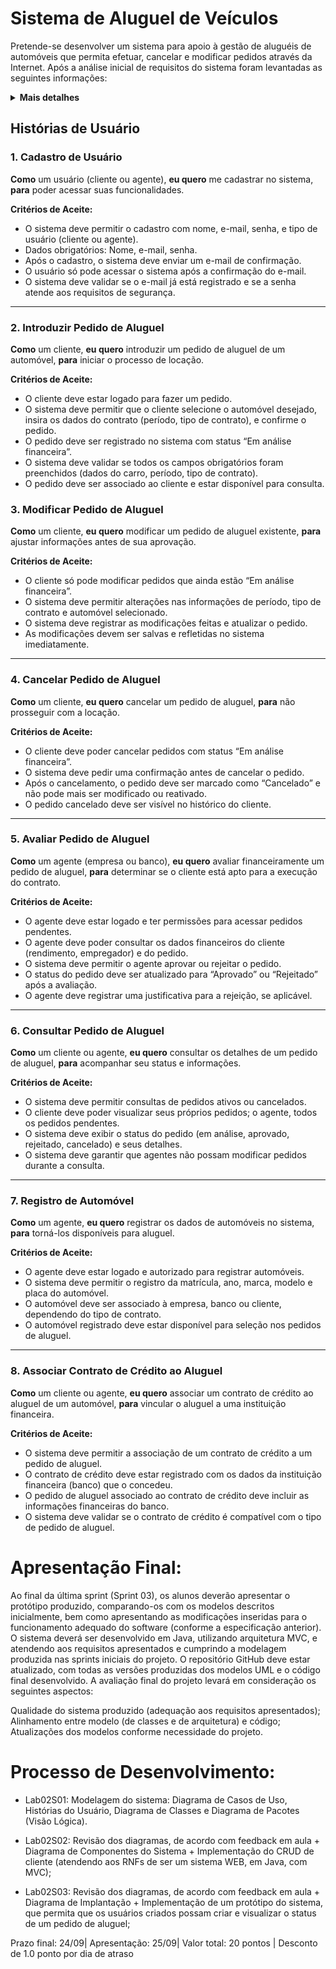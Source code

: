 # Sistema de Aluguel de Veículos

Pretende-se desenvolver um sistema para apoio à gestão de aluguéis de automóveis que permita efetuar, cancelar e modificar pedidos através da Internet. Após a análise inicial de requisitos do sistema foram levantadas as seguintes informações:

<details>
<summary><b>Mais detalhes</b></summary>

O sistema só pode ser utilizado após cadastro prévio.

Os usuários individuais (clientes) podem introduzir, modificar, consultar e cancelar pedidos de aluguel. Por outro lado, os agentes (empresas e bancos) podem modificar e avaliar pedidos.

Após introdução no sistema, os pedidos são analisados do ponto de vista financeiro pelos agentes e, em caso de parecer positivo, são colocados à sua consideração para execução do contrato.

Sobre os contratantes do aluguel, armazenam-se os dados de identificação (RG, CPF, Nome, Endereço), profissão, as entidades empregadoras e os respectivos rendimentos auferidos (máximo 3).

Dependendo do tipo de contrato, os automóveis alugados podem ser registrados como propriedade dos clientes, empresas ou bancos.

Sobre os automóveis, o sistema registra a matrícula, ano, marca, modelo e placa.

O aluguel de um automóvel pode estar associado com um contrato de crédito, o qual foi concedido por um dos bancos agentes. 

Em termos do sistema, o servidor central encontra-se ligado aos computadores locais dos clientes e aos diversos agentes aderentes através da Internet.

O sistema pode ser subdividido em dois subsistemas: um para gestão de pedidos e contratos; e outro para a construção dinâmica das páginas web.

</details>

## Histórias de Usuário

### 1. Cadastro de Usuário
**Como** um usuário (cliente ou agente), **eu quero** me cadastrar no sistema, **para** poder acessar suas funcionalidades.

**Critérios de Aceite:**
- O sistema deve permitir o cadastro com nome, e-mail, senha, e tipo de usuário (cliente ou agente).
- Dados obrigatórios: Nome, e-mail, senha.
- Após o cadastro, o sistema deve enviar um e-mail de confirmação.
- O usuário só pode acessar o sistema após a confirmação do e-mail.
- O sistema deve validar se o e-mail já está registrado e se a senha atende aos requisitos de segurança.

---

### 2. Introduzir Pedido de Aluguel
**Como** um cliente, **eu quero** introduzir um pedido de aluguel de um automóvel, **para** iniciar o processo de locação.

**Critérios de Aceite:**
- O cliente deve estar logado para fazer um pedido.
- O sistema deve permitir que o cliente selecione o automóvel desejado, insira os dados do contrato (período, tipo de contrato), e confirme o pedido.
- O pedido deve ser registrado no sistema com status “Em análise financeira”.
- O sistema deve validar se todos os campos obrigatórios foram preenchidos (dados do carro, período, tipo de contrato).
- O pedido deve ser associado ao cliente e estar disponível para consulta.

### 3. Modificar Pedido de Aluguel
**Como** um cliente, **eu quero** modificar um pedido de aluguel existente, **para** ajustar informações antes de sua aprovação.

**Critérios de Aceite:**
- O cliente só pode modificar pedidos que ainda estão “Em análise financeira”.
- O sistema deve permitir alterações nas informações de período, tipo de contrato e automóvel selecionado.
- O sistema deve registrar as modificações feitas e atualizar o pedido.
- As modificações devem ser salvas e refletidas no sistema imediatamente.

---

### 4. Cancelar Pedido de Aluguel
**Como** um cliente, **eu quero** cancelar um pedido de aluguel, **para** não prosseguir com a locação.

**Critérios de Aceite:**
- O cliente deve poder cancelar pedidos com status “Em análise financeira”.
- O sistema deve pedir uma confirmação antes de cancelar o pedido.
- Após o cancelamento, o pedido deve ser marcado como “Cancelado” e não pode mais ser modificado ou reativado.
- O pedido cancelado deve ser visível no histórico do cliente.

---

### 5. Avaliar Pedido de Aluguel
**Como** um agente (empresa ou banco), **eu quero** avaliar financeiramente um pedido de aluguel, **para** determinar se o cliente está apto para a execução do contrato.

**Critérios de Aceite:**
- O agente deve estar logado e ter permissões para acessar pedidos pendentes.
- O agente deve poder consultar os dados financeiros do cliente (rendimento, empregador) e do pedido.
- O sistema deve permitir o agente aprovar ou rejeitar o pedido.
- O status do pedido deve ser atualizado para “Aprovado” ou “Rejeitado” após a avaliação.
- O agente deve registrar uma justificativa para a rejeição, se aplicável.

---

### 6. Consultar Pedido de Aluguel
**Como** um cliente ou agente, **eu quero** consultar os detalhes de um pedido de aluguel, **para** acompanhar seu status e informações.

**Critérios de Aceite:**
- O sistema deve permitir consultas de pedidos ativos ou cancelados.
- O cliente deve poder visualizar seus próprios pedidos; o agente, todos os pedidos pendentes.
- O sistema deve exibir o status do pedido (em análise, aprovado, rejeitado, cancelado) e seus detalhes.
- O sistema deve garantir que agentes não possam modificar pedidos durante a consulta.

---

### 7. Registro de Automóvel
**Como** um agente, **eu quero** registrar os dados de automóveis no sistema, **para** torná-los disponíveis para aluguel.

**Critérios de Aceite:**
- O agente deve estar logado e autorizado para registrar automóveis.
- O sistema deve permitir o registro da matrícula, ano, marca, modelo e placa do automóvel.
- O automóvel deve ser associado à empresa, banco ou cliente, dependendo do tipo de contrato.
- O automóvel registrado deve estar disponível para seleção nos pedidos de aluguel.

---

### 8. Associar Contrato de Crédito ao Aluguel
**Como** um cliente ou agente, **eu quero** associar um contrato de crédito ao aluguel de um automóvel, **para** vincular o aluguel a uma instituição financeira.

**Critérios de Aceite:**
- O sistema deve permitir a associação de um contrato de crédito a um pedido de aluguel.
- O contrato de crédito deve estar registrado com os dados da instituição financeira (banco) que o concedeu.
- O pedido de aluguel associado ao contrato de crédito deve incluir as informações financeiras do banco.
- O sistema deve validar se o contrato de crédito é compatível com o tipo de pedido de aluguel.

# Apresentação Final:

Ao final da última sprint (Sprint 03), os alunos deverão apresentar o protótipo produzido, comparando-os com os modelos descritos inicialmente, bem como apresentando as modificações inseridas para o funcionamento adequado do software (conforme a especificação anterior). O sistema deverá ser desenvolvido em Java, utilizando arquitetura MVC, e atendendo aos requisitos apresentados e cumprindo a modelagem produzida nas sprints iniciais do projeto. O repositório GitHub deve estar atualizado, com todas as versões produzidas dos modelos UML e o código final desenvolvido. A avaliação final do projeto levará em consideração os seguintes aspectos:

Qualidade do sistema produzido (adequação aos requisitos apresentados);
Alinhamento entre modelo (de classes e de arquitetura) e código;
Atualizações dos modelos conforme necessidade do projeto.
# Processo de Desenvolvimento:
- Lab02S01:  Modelagem do sistema: Diagrama de Casos de Uso, Histórias do Usuário, Diagrama de Classes e Diagrama de Pacotes (Visão Lógica).

- Lab02S02: Revisão dos diagramas, de acordo com feedback em aula + Diagrama de Componentes do Sistema + Implementação do CRUD de cliente (atendendo aos RNFs de ser um sistema WEB, em Java, com MVC);

- Lab02S03: Revisão dos diagramas, de acordo com feedback em aula + Diagrama de Implantação + Implementação de um protótipo do sistema, que permita que os usuários criados possam criar e visualizar o status de um pedido de aluguel;

Prazo final: 24/09| Apresentação: 25/09| Valor total: 20 pontos | Desconto de 1.0 ponto por dia de atraso
